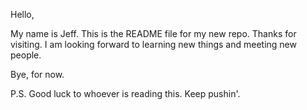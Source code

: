 Hello, 

My name is Jeff. This is the README file for my new repo. Thanks for visiting. 
I am looking forward to learning new things and meeting new people. 

Bye, for now. 

P.S. Good luck to whoever is reading this. Keep pushin'. 
